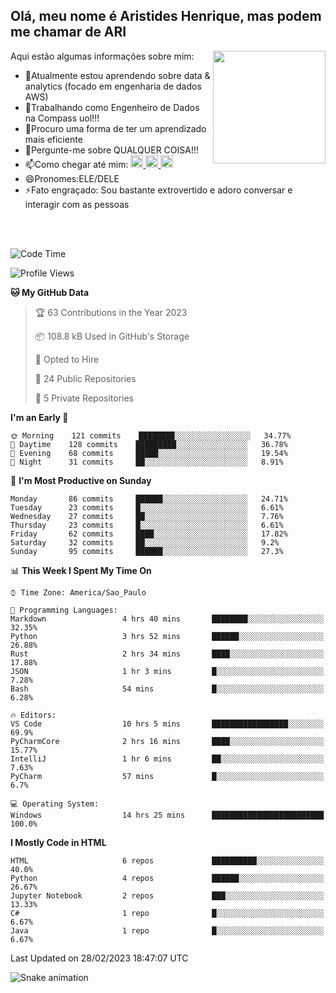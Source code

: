 ## Olá, meu nome é Aristides Henrique, mas podem me chamar de ARI

<div >
Aqui estão algumas informações sobre mim:<img align="right" height="180em" src="https://user-images.githubusercontent.com/97318481/177042589-45d62122-82a9-4a32-b3a7-87b322825b2f.png">
</div>

- 🌱Atualmente estou aprendendo sobre data & analytics (focado em engenharia de dados AWS)
- 👯Trabalhando como Engenheiro de Dados na Compass uol!!!
- 🤔Procuro uma forma de ter um aprendizado mais eficiente
- 💬Pergunte-me sobre QUALQUER COISA!!!
- 📫Como chegar até mim:
  <a href="https://www.instagram.com/aryhenry/" target="_blank">
  <img src="https://img.shields.io/badge/-Instagram-%23E4405F?style=for-the-badge&logo=instagram&logoColor=black" height="20px">
  </a>
  <a href="https://www.linkedin.com/in/aristides-henrique/" target="_blank">
  <img src="https://img.shields.io/badge/-LinkedIn-%230077B5?style=for-the-badge&logo=linkedin&logoColor=black" height="20px">
  </a> 
  <a href="mailto:arihenriqueuna@gmail.com">
  <img src="https://img.shields.io/badge/-Gmail-%23333?style=for-the-badge&logo=gmail&logoColor=white" height="20px">
  </a>
- 😄Pronomes:ELE/DELE
- ⚡Fato engraçado: Sou bastante extrovertido e adoro conversar e interagir com as pessoas
<br/>
<br/>

<!--START_SECTION:waka-->
![Code Time](http://img.shields.io/badge/Code%20Time-435%20hrs%2041%20mins-blue)

![Profile Views](http://img.shields.io/badge/Profile%20Views-2-blue)

**🐱 My GitHub Data** 

> 🏆 63 Contributions in the Year 2023
 > 
> 📦 108.8 kB Used in GitHub's Storage 
 > 
> 💼 Opted to Hire
 > 
> 📜 24 Public Repositories 
 > 
> 🔑 5 Private Repositories  
 > 
**I'm an Early 🐤** 

```text
🌞 Morning    121 commits    ████████░░░░░░░░░░░░░░░░░   34.77% 
🌇 Daytime    128 commits    █████████░░░░░░░░░░░░░░░░   36.78% 
🌃 Evening    68 commits     █████░░░░░░░░░░░░░░░░░░░░   19.54% 
🌙 Night      31 commits     ██░░░░░░░░░░░░░░░░░░░░░░░   8.91%

```
📅 **I'm Most Productive on Sunday** 

```text
Monday       86 commits     ██████░░░░░░░░░░░░░░░░░░░   24.71% 
Tuesday      23 commits     █░░░░░░░░░░░░░░░░░░░░░░░░   6.61% 
Wednesday    27 commits     ██░░░░░░░░░░░░░░░░░░░░░░░   7.76% 
Thursday     23 commits     █░░░░░░░░░░░░░░░░░░░░░░░░   6.61% 
Friday       62 commits     ████░░░░░░░░░░░░░░░░░░░░░   17.82% 
Saturday     32 commits     ██░░░░░░░░░░░░░░░░░░░░░░░   9.2% 
Sunday       95 commits     ██████░░░░░░░░░░░░░░░░░░░   27.3%

```


📊 **This Week I Spent My Time On** 

```text
⌚︎ Time Zone: America/Sao_Paulo

💬 Programming Languages: 
Markdown                 4 hrs 40 mins       ████████░░░░░░░░░░░░░░░░░   32.35% 
Python                   3 hrs 52 mins       ██████░░░░░░░░░░░░░░░░░░░   26.88% 
Rust                     2 hrs 34 mins       ████░░░░░░░░░░░░░░░░░░░░░   17.88% 
JSON                     1 hr 3 mins         █░░░░░░░░░░░░░░░░░░░░░░░░   7.28% 
Bash                     54 mins             █░░░░░░░░░░░░░░░░░░░░░░░░   6.28%

🔥 Editors: 
VS Code                  10 hrs 5 mins       █████████████████░░░░░░░░   69.9% 
PyCharmCore              2 hrs 16 mins       ████░░░░░░░░░░░░░░░░░░░░░   15.77% 
IntelliJ                 1 hr 6 mins         ██░░░░░░░░░░░░░░░░░░░░░░░   7.63% 
PyCharm                  57 mins             █░░░░░░░░░░░░░░░░░░░░░░░░   6.7%

💻 Operating System: 
Windows                  14 hrs 25 mins      █████████████████████████   100.0%

```

**I Mostly Code in HTML** 

```text
HTML                     6 repos             ██████████░░░░░░░░░░░░░░░   40.0% 
Python                   4 repos             ██████░░░░░░░░░░░░░░░░░░░   26.67% 
Jupyter Notebook         2 repos             ███░░░░░░░░░░░░░░░░░░░░░░   13.33% 
C#                       1 repo              █░░░░░░░░░░░░░░░░░░░░░░░░   6.67% 
Java                     1 repo              █░░░░░░░░░░░░░░░░░░░░░░░░   6.67%

```



 Last Updated on 28/02/2023 18:47:07 UTC
<!--END_SECTION:waka-->

![Snake animation](https://github.com/arihenrique/arihenrique/blob/output/github-contribution-grid-snake.svg)
